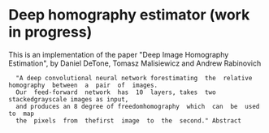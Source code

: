 # Deep homography estimator (work in progress)

This is an implementation of the paper "Deep Image Homography Estimation", by Daniel DeTone, Tomasz Malisiewicz and Andrew Rabinovich
      
      "A deep convolutional neural network forestimating  the  relative  homography  between  a  pair  of  images.
      Our  feed-forward  network  has  10  layers, takes  two  stackedgrayscale images as input, 
      and produces an 8 degree of freedomhomography  which  can  be  used  to  map  
      the  pixels  from  thefirst  image  to  the  second." Abstract
      
